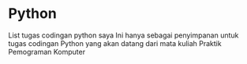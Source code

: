 # Python
List tugas codingan python saya
Ini hanya sebagai penyimpanan untuk tugas codingan Python yang akan datang dari mata kuliah Praktik Pemograman Komputer
